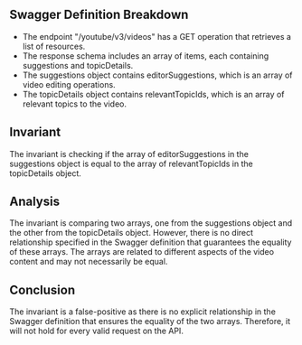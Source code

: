 ## Swagger Definition Breakdown
- The endpoint "/youtube/v3/videos" has a GET operation that retrieves a list of resources.
- The response schema includes an array of items, each containing suggestions and topicDetails.
- The suggestions object contains editorSuggestions, which is an array of video editing operations.
- The topicDetails object contains relevantTopicIds, which is an array of relevant topics to the video.

## Invariant
The invariant is checking if the array of editorSuggestions in the suggestions object is equal to the array of relevantTopicIds in the topicDetails object.

## Analysis
The invariant is comparing two arrays, one from the suggestions object and the other from the topicDetails object. However, there is no direct relationship specified in the Swagger definition that guarantees the equality of these arrays. The arrays are related to different aspects of the video content and may not necessarily be equal.

## Conclusion
The invariant is a false-positive as there is no explicit relationship in the Swagger definition that ensures the equality of the two arrays. Therefore, it will not hold for every valid request on the API.
